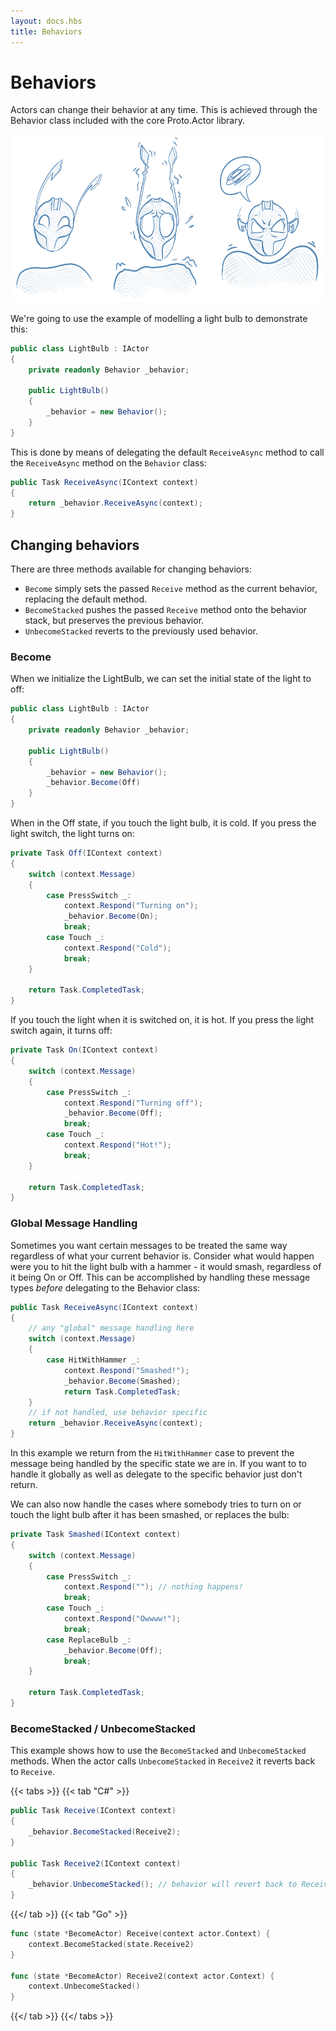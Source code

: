```yaml
---
layout: docs.hbs
title: Behaviors
---
```


# Behaviors

Actors can change their behavior at any time. This is achieved through the Behavior class included with the core Proto.Actor library.

![actor behavior](images/Behaviors-blue.png)

We're going to use the example of modelling a light bulb to demonstrate this:

```csharp
public class LightBulb : IActor
{
    private readonly Behavior _behavior;

    public LightBulb()
    {
        _behavior = new Behavior();
    }
}
```

This is done by means of delegating the default `ReceiveAsync` method to call the `ReceiveAsync` method on the `Behavior` class:

```csharp
public Task ReceiveAsync(IContext context)
{
    return _behavior.ReceiveAsync(context);
}
```

## Changing behaviors

There are three methods available for changing behaviors:

- `Become` simply sets the passed `Receive` method as the current behavior, replacing the default method.
- `BecomeStacked` pushes the passed `Receive` method onto the behavior stack, but preserves the previous behavior.
- `UnbecomeStacked` reverts to the previously used behavior.

### Become

When we initialize the LightBulb, we can set the initial state of the light to off:

```csharp
public class LightBulb : IActor
{
    private readonly Behavior _behavior;

    public LightBulb()
    {
        _behavior = new Behavior();
        _behavior.Become(Off)
    }
}
```

When in the Off state, if you touch the light bulb, it is cold. If you press the light switch, the light turns on:

```csharp
private Task Off(IContext context)
{
    switch (context.Message)
    {
        case PressSwitch _:
            context.Respond("Turning on");
            _behavior.Become(On);
            break;
        case Touch _:
            context.Respond("Cold");
            break;
    }

    return Task.CompletedTask;
}
```

If you touch the light when it is switched on, it is hot. If you press the light switch again, it turns off:

```csharp
private Task On(IContext context)
{
    switch (context.Message)
    {
        case PressSwitch _:
            context.Respond("Turning off");
            _behavior.Become(Off);
            break;
        case Touch _:
            context.Respond("Hot!");
            break;
    }

    return Task.CompletedTask;
}
```

### Global Message Handling

Sometimes you want certain messages to be treated the same way regardless of what your current behavior is. Consider what would happen were you to hit the light bulb with a hammer - it would smash, regardless of it being On or Off. This can be accomplished by handling these message types _before_ delegating to the Behavior class:

```csharp
public Task ReceiveAsync(IContext context)
{
    // any "global" message handling here
    switch (context.Message)
    {
        case HitWithHammer _:
            context.Respond("Smashed!");
            _behavior.Become(Smashed);
            return Task.CompletedTask;
    }
    // if not handled, use behavior specific
    return _behavior.ReceiveAsync(context);
}
```

In this example we return from the `HitWithHammer` case to prevent the message being handled by the specific state we are in. If you want to to handle it globally as well as delegate to the specific behavior just don't return.

We can also now handle the cases where somebody tries to turn on or touch the light bulb after it has been smashed, or replaces the bulb:

```csharp
private Task Smashed(IContext context)
{
    switch (context.Message)
    {
        case PressSwitch _:
            context.Respond(""); // nothing happens!
            break;
        case Touch _:
            context.Respond("Owwww!");
            break;
        case ReplaceBulb _:
        	_behavior.Become(Off);
        	break;
    }

    return Task.CompletedTask;
}
```

### BecomeStacked / UnbecomeStacked

This example shows how to use the `BecomeStacked` and `UnbecomeStacked` methods. When the actor calls `UnbecomeStacked` in `Receive2` it reverts back to `Receive`.

{{< tabs >}}
{{< tab "C#" >}}

```csharp
public Task Receive(IContext context)
{
    _behavior.BecomeStacked(Receive2);
}

public Task Receive2(IContext context)
{
    _behavior.UnbecomeStacked(); // behavior will revert back to Receive
}
```

{{</ tab >}}
{{< tab "Go" >}}

```go
func (state *BecomeActor) Receive(context actor.Context) {
    context.BecomeStacked(state.Receive2)
}

func (state *BecomeActor) Receive2(context actor.Context) {
    context.UnbecomeStacked()
}
```

{{</ tab >}}
{{</ tabs >}}
